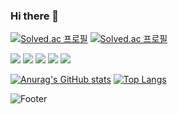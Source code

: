 ### Hi there 👋

<!--
**jun02160/jun02160** is a ✨ _special_ ✨ repository because its `README.md` (this file) appears on your GitHub profile.

Here are some ideas to get you started:

- 🔭 I’m currently working on ...
- 🌱 I’m currently learning ...
- 👯 I’m looking to collaborate on ...
- 🤔 I’m looking for help with ...
- 💬 Ask me about ...
- 📫 How to reach me: ...
- 😄 Pronouns: ...
- ⚡ Fun fact: ...
-->
[![Solved.ac
프로필](http://mazassumnida.wtf/api/v2/generate_badge?boj=djdkdjd12)](https://solved.ac/djdkdjd12)
[![Solved.ac
프로필](http://mazassumnida.wtf/api/mini/generate_badge?boj=djdkdjd12)](https://solved.ac/djdkdjd12)

<img src="https://img.shields.io/badge/Java-#007396?style=flat-square&logo=Java&logoColor=black"/>
<img src="https://img.shields.io/badge/이름-색상코드?style=flat-square&logo=로고명&logoColor=로고색"/>
<img src="https://img.shields.io/badge/이름-색상코드?style=flat-square&logo=로고명&logoColor=로고색"/>
<img src="https://img.shields.io/badge/이름-색상코드?style=flat-square&logo=로고명&logoColor=로고색"/>
<img src="https://img.shields.io/badge/이름-색상코드?style=flat-square&logo=로고명&logoColor=로고색"/>




[![Anurag's GitHub stats](https://github-readme-stats.vercel.app/api?username=jun02160)](https://github.com/jun02160/github-readme-stats)
[![Top Langs](https://github-readme-stats.vercel.app/api/top-langs/?username=jun02160)](https://github.com/jun02160/github-readme-stats)

![Footer](https://capsule-render.vercel.app/api?type=waving&color=auto&height=200&section=footer)
